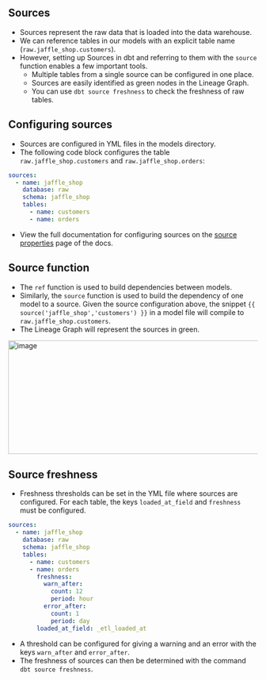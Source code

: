 ## Sources

- Sources represent the raw data that is loaded into the data warehouse.
- We can reference tables in our models with an explicit table name (`raw.jaffle_shop.customers`).
- However, setting up Sources in dbt and referring to them with the `source` function enables a few important tools.
  - Multiple tables from a single source can be configured in one place.
  - Sources are easily identified as green nodes in the Lineage Graph.
  - You can use `dbt source freshness` to check the freshness of raw tables.

## Configuring sources
- Sources are configured in YML files in the models directory.
- The following code block configures the table `raw.jaffle_shop.customers` and `raw.jaffle_shop.orders`:
```yaml
sources:
  - name: jaffle_shop
    database: raw
    schema: jaffle_shop
    tables:
      - name: customers
      - name: orders
```
- View the full documentation for configuring sources on the [source properties](https://docs.getdbt.com/reference/source-properties) page of the docs.

## Source function
- The `ref` function is used to build dependencies between models.
- Similarly, the `source` function is used to build the dependency of one model to a source.
Given the source configuration above, the snippet `{{ source('jaffle_shop','customers') }}` in a model file will compile to `raw.jaffle_shop.customers`.
- The Lineage Graph will represent the sources in green.
<img width="830" height="229" alt="image" src="https://github.com/user-attachments/assets/6f19399e-48a5-413c-bb1e-e489f64f754d" />

## Source freshness
- Freshness thresholds can be set in the YML file where sources are configured. For each table, the keys `loaded_at_field` and `freshness` must be configured.
```yaml
sources:
  - name: jaffle_shop
    database: raw
    schema: jaffle_shop
    tables:
      - name: customers 
      - name: orders
        freshness:
          warn_after:
            count: 12
            period: hour
          error_after: 
            count: 1
            period: day
        loaded_at_field: _etl_loaded_at
```
- A threshold can be configured for giving a warning and an error with the keys `warn_after` and `error_after`.
- The freshness of sources can then be determined with the command `dbt source freshness`.
